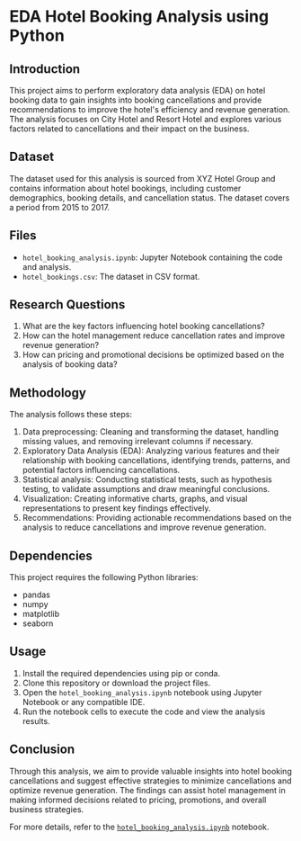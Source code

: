 # EDA Hotel Booking Analysis using Python

## Introduction
This project aims to perform exploratory data analysis (EDA) on hotel booking data to gain insights into booking cancellations and provide recommendations to improve the hotel's efficiency and revenue generation. The analysis focuses on City Hotel and Resort Hotel and explores various factors related to cancellations and their impact on the business.

## Dataset
The dataset used for this analysis is sourced from XYZ Hotel Group and contains information about hotel bookings, including customer demographics, booking details, and cancellation status. The dataset covers a period from 2015 to 2017.

## Files
- `hotel_booking_analysis.ipynb`: Jupyter Notebook containing the code and analysis.
- `hotel_bookings.csv`: The dataset in CSV format.

## Research Questions
1. What are the key factors influencing hotel booking cancellations?
2. How can the hotel management reduce cancellation rates and improve revenue generation?
3. How can pricing and promotional decisions be optimized based on the analysis of booking data?

## Methodology
The analysis follows these steps:
1. Data preprocessing: Cleaning and transforming the dataset, handling missing values, and removing irrelevant columns if necessary.
2. Exploratory Data Analysis (EDA): Analyzing various features and their relationship with booking cancellations, identifying trends, patterns, and potential factors influencing cancellations.
3. Statistical analysis: Conducting statistical tests, such as hypothesis testing, to validate assumptions and draw meaningful conclusions.
4. Visualization: Creating informative charts, graphs, and visual representations to present key findings effectively.
5. Recommendations: Providing actionable recommendations based on the analysis to reduce cancellations and improve revenue generation.

## Dependencies
This project requires the following Python libraries:
- pandas
- numpy
- matplotlib
- seaborn

## Usage
1. Install the required dependencies using pip or conda.
2. Clone this repository or download the project files.
3. Open the `hotel_booking_analysis.ipynb` notebook using Jupyter Notebook or any compatible IDE.
4. Run the notebook cells to execute the code and view the analysis results.

## Conclusion
Through this analysis, we aim to provide valuable insights into hotel booking cancellations and suggest effective strategies to minimize cancellations and optimize revenue generation. The findings can assist hotel management in making informed decisions related to pricing, promotions, and overall business strategies.

For more details, refer to the [`hotel_booking_analysis.ipynb`](https://colab.research.google.com/drive/1iCKooypV-yM6rHq4MGQqHQ-PjO-WhGpA?usp=sharing) notebook.
